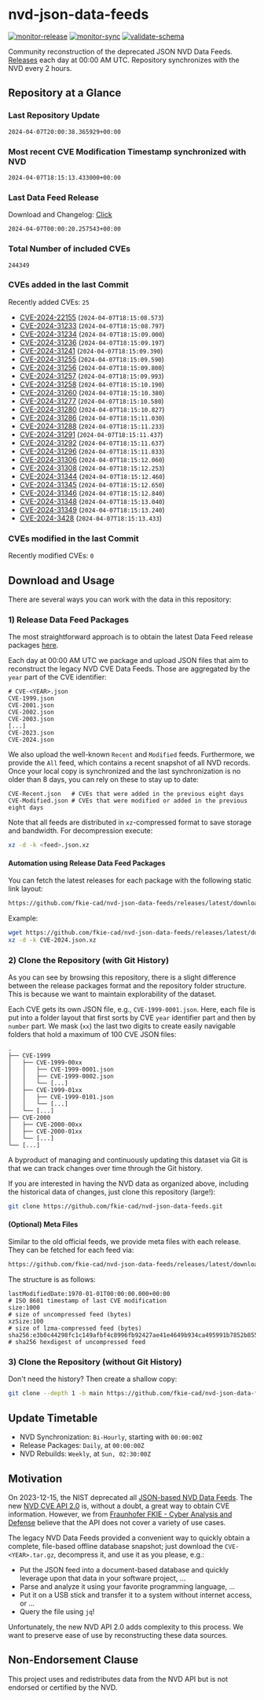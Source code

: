 # nvd-json-data-feeds

[![monitor-release](https://github.com/fkie-cad/nvd-json-data-feeds/actions/workflows/monitor_release.yml/badge.svg)](https://github.com/fkie-cad/nvd-json-data-feeds/actions/workflows/monitor_release.yml)
[![monitor-sync](https://github.com/fkie-cad/nvd-json-data-feeds/actions/workflows/monitor_sync.yml/badge.svg)](https://github.com/fkie-cad/nvd-json-data-feeds/actions/workflows/monitor_sync.yml)
[![validate-schema](https://github.com/fkie-cad/nvd-json-data-feeds/actions/workflows/validate_schema.yml/badge.svg)](https://github.com/fkie-cad/nvd-json-data-feeds/actions/workflows/validate_schema.yml)

Community reconstruction of the deprecated JSON NVD Data Feeds.
[Releases](https://github.com/fkie-cad/nvd-json-data-feeds/releases/latest) each day at 00:00 AM UTC.
Repository synchronizes with the NVD every 2 hours.

## Repository at a Glance

### Last Repository Update

```plain
2024-04-07T20:00:38.365929+00:00
```

### Most recent CVE Modification Timestamp synchronized with NVD

```plain
2024-04-07T18:15:13.433000+00:00
```

### Last Data Feed Release

Download and Changelog: [Click](https://github.com/fkie-cad/nvd-json-data-feeds/releases/latest)

```plain
2024-04-07T00:00:20.257543+00:00
```

### Total Number of included CVEs

```plain
244349
```

### CVEs added in the last Commit

Recently added CVEs: `25`

- [CVE-2024-22155](CVE-2024/CVE-2024-221xx/CVE-2024-22155.json) (`2024-04-07T18:15:08.573`)
- [CVE-2024-31233](CVE-2024/CVE-2024-312xx/CVE-2024-31233.json) (`2024-04-07T18:15:08.797`)
- [CVE-2024-31234](CVE-2024/CVE-2024-312xx/CVE-2024-31234.json) (`2024-04-07T18:15:09.000`)
- [CVE-2024-31236](CVE-2024/CVE-2024-312xx/CVE-2024-31236.json) (`2024-04-07T18:15:09.197`)
- [CVE-2024-31241](CVE-2024/CVE-2024-312xx/CVE-2024-31241.json) (`2024-04-07T18:15:09.390`)
- [CVE-2024-31255](CVE-2024/CVE-2024-312xx/CVE-2024-31255.json) (`2024-04-07T18:15:09.590`)
- [CVE-2024-31256](CVE-2024/CVE-2024-312xx/CVE-2024-31256.json) (`2024-04-07T18:15:09.800`)
- [CVE-2024-31257](CVE-2024/CVE-2024-312xx/CVE-2024-31257.json) (`2024-04-07T18:15:09.993`)
- [CVE-2024-31258](CVE-2024/CVE-2024-312xx/CVE-2024-31258.json) (`2024-04-07T18:15:10.190`)
- [CVE-2024-31260](CVE-2024/CVE-2024-312xx/CVE-2024-31260.json) (`2024-04-07T18:15:10.380`)
- [CVE-2024-31277](CVE-2024/CVE-2024-312xx/CVE-2024-31277.json) (`2024-04-07T18:15:10.580`)
- [CVE-2024-31280](CVE-2024/CVE-2024-312xx/CVE-2024-31280.json) (`2024-04-07T18:15:10.827`)
- [CVE-2024-31286](CVE-2024/CVE-2024-312xx/CVE-2024-31286.json) (`2024-04-07T18:15:11.030`)
- [CVE-2024-31288](CVE-2024/CVE-2024-312xx/CVE-2024-31288.json) (`2024-04-07T18:15:11.233`)
- [CVE-2024-31291](CVE-2024/CVE-2024-312xx/CVE-2024-31291.json) (`2024-04-07T18:15:11.437`)
- [CVE-2024-31292](CVE-2024/CVE-2024-312xx/CVE-2024-31292.json) (`2024-04-07T18:15:11.637`)
- [CVE-2024-31296](CVE-2024/CVE-2024-312xx/CVE-2024-31296.json) (`2024-04-07T18:15:11.833`)
- [CVE-2024-31306](CVE-2024/CVE-2024-313xx/CVE-2024-31306.json) (`2024-04-07T18:15:12.060`)
- [CVE-2024-31308](CVE-2024/CVE-2024-313xx/CVE-2024-31308.json) (`2024-04-07T18:15:12.253`)
- [CVE-2024-31344](CVE-2024/CVE-2024-313xx/CVE-2024-31344.json) (`2024-04-07T18:15:12.460`)
- [CVE-2024-31345](CVE-2024/CVE-2024-313xx/CVE-2024-31345.json) (`2024-04-07T18:15:12.650`)
- [CVE-2024-31346](CVE-2024/CVE-2024-313xx/CVE-2024-31346.json) (`2024-04-07T18:15:12.840`)
- [CVE-2024-31348](CVE-2024/CVE-2024-313xx/CVE-2024-31348.json) (`2024-04-07T18:15:13.040`)
- [CVE-2024-31349](CVE-2024/CVE-2024-313xx/CVE-2024-31349.json) (`2024-04-07T18:15:13.240`)
- [CVE-2024-3428](CVE-2024/CVE-2024-34xx/CVE-2024-3428.json) (`2024-04-07T18:15:13.433`)


### CVEs modified in the last Commit

Recently modified CVEs: `0`



## Download and Usage

There are several ways you can work with the data in this repository:

### 1) Release Data Feed Packages

The most straightforward approach is to obtain the latest Data Feed release packages [here](https://github.com/fkie-cad/nvd-json-data-feeds/releases/latest).

Each day at 00:00 AM UTC we package and upload JSON files that aim to reconstruct the legacy NVD CVE Data Feeds.
Those are aggregated by the `year` part of the CVE identifier:

```
# CVE-<YEAR>.json
CVE-1999.json
CVE-2001.json
CVE-2002.json
CVE-2003.json
[...]
CVE-2023.json
CVE-2024.json
```

We also upload the well-known `Recent` and `Modified` feeds.
Furthermore, we provide the `All` feed, which contains a recent snapshot of all NVD records.
Once your local copy is synchronized and the last synchronization is no older than 8 days, you can rely on these to stay up to date:

```plain
CVE-Recent.json   # CVEs that were added in the previous eight days
CVE-Modified.json # CVEs that were modified or added in the previous eight days
```

Note that all feeds are distributed in `xz`-compressed format to save storage and bandwidth.
For decompression execute:

```sh
xz -d -k <feed>.json.xz
```

#### Automation using Release Data Feed Packages

You can fetch the latest releases for each package with the following static link layout:

```sh
https://github.com/fkie-cad/nvd-json-data-feeds/releases/latest/download/CVE-<YEAR>.json.xz
```

Example:

```sh
wget https://github.com/fkie-cad/nvd-json-data-feeds/releases/latest/download/CVE-2024.json.xz
xz -d -k CVE-2024.json.xz
```

### 2) Clone the Repository (with Git History)

As you can see by browsing this repository, there is a slight difference between the release packages format and the repository folder structure.
This is because we want to maintain explorability of the dataset.

Each CVE gets its own JSON file, e.g., `CVE-1999-0001.json`.
Here, each file is put into a folder layout that first sorts by CVE `year` identifier part and then by `number` part.
We mask (`xx`) the last two digits to create easily navigable folders that hold a maximum of 100 CVE JSON files:

```plain
.
├── CVE-1999
│   ├── CVE-1999-00xx
│   │   ├── CVE-1999-0001.json
│   │   ├── CVE-1999-0002.json
│   │   └── [...]
│   ├── CVE-1999-01xx
│   │   ├── CVE-1999-0101.json
│   │   └── [...]
│   └── [...]
├── CVE-2000
│   ├── CVE-2000-00xx
│   ├── CVE-2000-01xx
│   └── [...]
└── [...]
```

A byproduct of managing and continuously updating this dataset via Git is that we can track changes over time through the Git history.

If you are interested in having the NVD data as organized above, including the historical data of changes, just clone this repository (large!):

```sh
git clone https://github.com/fkie-cad/nvd-json-data-feeds.git
```

#### (Optional) Meta Files

Similar to the old official feeds, we provide meta files with each release. They can be fetched for each feed via:

```sh
https://github.com/fkie-cad/nvd-json-data-feeds/releases/latest/download/CVE-<YEAR>.meta
```

The structure is as follows:

```plain
lastModifiedDate:1970-01-01T00:00:00.000+00:00                          # ISO 8601 timestamp of last CVE modification
size:1000                                                               # size of uncompressed feed (bytes)
xzSize:100                                                              # size of lzma-compressed feed (bytes)
sha256:e3b0c44298fc1c149afbf4c8996fb92427ae41e4649b934ca495991b7852b855 # sha256 hexdigest of uncompressed feed
```

### 3) Clone the Repository (without Git History)

Don't need the history? Then create a shallow copy:

```sh
git clone --depth 1 -b main https://github.com/fkie-cad/nvd-json-data-feeds.git
```


## Update Timetable

* NVD Synchronization: `Bi-Hourly`, starting with `00:00:00Z`
* Release Packages: `Daily`, at `00:00:00Z`
* NVD Rebuilds: `Weekly`, at `Sun, 02:30:00Z`


## Motivation

On 2023-12-15, the NIST deprecated all [JSON-based NVD Data Feeds](https://nvd.nist.gov/vuln/data-feeds#divRetirementBanner-1).
The new [NVD CVE API 2.0](https://nvd.nist.gov/developers/vulnerabilities) is, without a doubt, a great way to obtain CVE information.
However, we from [Fraunhofer FKIE - Cyber Analysis and Defense](https://www.fkie.fraunhofer.de/en/departments/cad.html) believe that the API does not cover a variety of use cases.

The legacy NVD Data Feeds provided a convenient way to quickly obtain a complete, file-based offline database snapshot; just download the `CVE-<YEAR>.tar.gz`, decompress it, and use it as you please, e.g.:

- Put the JSON feed into a document-based database and quickly leverage upon that data in your software project, ...
- Parse and analyze it using your favorite programming language, ...
- Put it on a USB stick and transfer it to a system without internet access, or ...
- Query the file using `jq`!

Unfortunately, the new NVD API 2.0 adds complexity to this process.
We want to preserve ease of use by reconstructing these data sources.

## Non-Endorsement Clause

This project uses and redistributes data from the NVD API but is not endorsed or certified by the NVD.